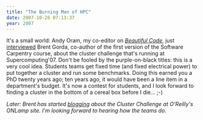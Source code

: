 ```yaml
---
title: "The Burning Man of HPC"
date: 2007-10-26 07:13:37
year: 2007
---
```

It's a small world: Andy Oram, my co-editor on <a href="http://beautifulcode.oreillynet.com/"><em>Beautiful Code</em></a>, just <a href="http://radar.oreilly.com/archives/2007/10/supercomputing.html">interviewed</a> Brent Gorda, co-author of the first version of the Software Carpentry course, about the cluster challenge that's running at Supercomputing'07. Don't be fooled by the purple-on-black titles: this is a very cool idea.  Students teams get fixed time (and fixed electrical power) to put together a cluster and run some benchmarks.  Doing this earned you a PhD twenty years ago; ten years ago, it would have been a line item in a department's budget.  It's now a contest for students, and I look forward to finding a cluster in the bottom of a cereal box before I die… ;-)

<em>Later: Brent has started <a href="http://www.oreillynet.com/onlamp/blog/2007/11/sc07_cluster_challenge_introdu.html">blogging</a> about the Cluster Challenge at O'Reilly's ONLamp site. I'm looking forward to hearing how the teams do.</em>
